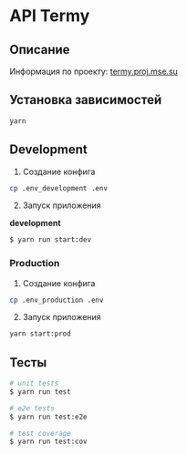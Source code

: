 # API Termy

## Описание

Информация по проекту: [termy.proj.mse.su](https://termy.proj.mse.su/general_info_about_the_project)

## Установка зависимостей

```bash
yarn
```

## Development

1. Создание конфига

```bash
cp .env_development .env
```

2. Запуск приложения

**development**
```bash
$ yarn run start:dev
```

### Production

1. Создание конфига

```bash
cp .env_production .env
```

2. Запуск приложения

```bash
yarn start:prod
```

## Тесты

```bash
# unit tests
$ yarn run test

# e2e tests
$ yarn run test:e2e

# test coverage
$ yarn run test:cov
```